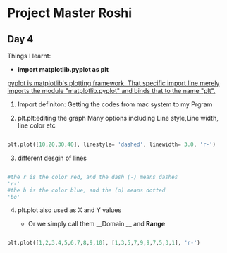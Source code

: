# Project Master Roshi 
## Day 4

Things I learnt:
- __import matplotlib.pyplot as plt__

[pyplot is matplotlib's plotting framework. That specific import line merely imports the module "matplotlib.pyplot" and binds that to the name "plt".](https://www.quora.com/What-does-import-matplotlib-pyplot-as-plt-really-mean)

1. Import definiton\: Getting the codes from mac system to my Prgram

2. plt.plt\:editing the graph
Many options including Line style,Line width, line color etc

```python 

plt.plot([10,20,30,40], linestyle= 'dashed', linewidth= 3.0, 'r-')

```
3. different desgin of lines

```python

#the r is the color red, and the dash (-) means dashes
'r-' 
#the b is the color blue, and the (o) means dotted
'bo'

```

4. plt.plot also used as X and Y values

	* Or we simply call them __Domain __ and __Range__

```python

plt.plot([1,2,3,4,5,6,7,8,9,10], [1,3,5,7,9,9,7,5,3,1], 'r-')

```

